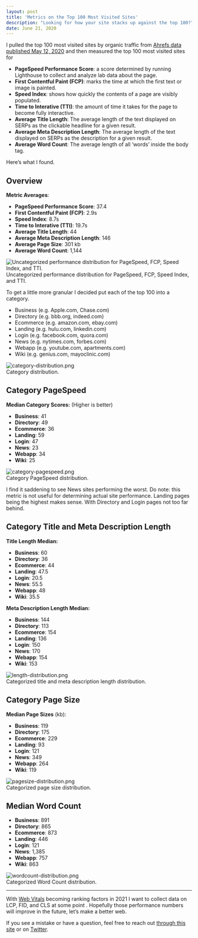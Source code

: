 ```yaml
---
layout: post
title: 'Metrics on the Top 100 Most Visited Sites'
description: "Looking for how your site stacks up against the top 100?"
date: June 21, 2020
---
```

I pulled the top 100 most visited sites by organic traffic from [Ahrefs data published May 12, 2020](https://ahrefs.com/blog/most-visited-websites/) and then measured the top 100 most visited sites for
- **PageSpeed Performance Score**: a score determined by running Lighthouse to collect and analyze lab data about the page.
- **First Contentful Paint (FCP)**: marks the time at which the first text or image is painted.
- **Speed Index**: shows how quickly the contents of a page are visibly populated.
- **Time to Interative (TTI)**: the amount of time it takes for the page to become fully interactive.
- **Average Title Length**: The average length of the text displayed on SERPs as the clickable headline for a given result.
- **Average Meta Description Length**: The average length of the text displayed on SERPs as the description for a given result.
- **Average Word Count**: The average length of all ‘words’ inside the body tag.

Here’s what I found.

## Overview
**Metric Averages**:
- **PageSpeed Performance Score**: 37.4
- **First Contentful Paint (FCP)**: 2.9s
- **Speed Index**: 8.7s
- **Time to Interative (TTI)**: 19.7s
- **Average Title Length**: 44
- **Average Meta Description Length**: 146
- **Average Page Size**: 301 kb
- **Average Word Count**: 1,144

<figure style="margin: 0;">
    <img src="/images/posts/performance-distribution.png" alt="Uncategorized performance distribution for PageSpeed, FCP, Speed Index, and TTI.">
    <figcaption>Uncategorized performance distribution for PageSpeed, FCP, Speed Index, and TTI.</figcaption>
</figure>

To get a little more granular I decided put each of the top 100 into a category.
- Business (e.g. Apple.com, Chase.com)
- Directory (e.g. bbb.org, indeed.com)
- Ecommerce (e.g. amazon.com, ebay.com)
- Landing (e.g. hulu.com, linkedin.com)
- Login (e.g. facebook.com, quora.com)
- News (e.g. nytimes.com, forbes.com)
- Webapp (e.g. youtube.com, apartments.com)
- Wiki (e.g. genius.com, mayoclinic.com)

<figure style="margin: 0;">
    <img loading="lazy" src="/images/posts/category-distribution.png" alt="category-distribution.png">
    <figcaption>Category distribution.</figcaption>
</figure>



## Category PageSpeed
**Median Category Scores:** (Higher is better)
- **Business**: 41
- **Directory**: 49
- **Ecommerce**: 36
- **Landing**: 59
- **Login**: 47
- **News**: 23
- **Webapp**: 34
- **Wiki**: 25

<figure style="margin: 0;">
    <img loading="lazy" src="/images/posts/category-pagespeed.png" alt="category-pagespeed.png">
    <figcaption>Category PageSpeed distribution.</figcaption>
</figure>

I find it saddening to see News sites performing the worst. Do note: this metric is not useful for determining actual site performance. Landing pages being the highest makes sense. With Directory and Login pages not too far behind.


## Category Title and Meta Description Length
**Title Length Median:**
- **Business**: 60
- **Directory**: 36
- **Ecommerce**: 44
- **Landing**: 47.5
- **Login**: 20.5
- **News**: 55.5
- **Webapp**: 48
- **Wiki**: 35.5

**Meta Description Length Median:**
- **Business**: 144
- **Directory**: 113
- **Ecommerce**: 154
- **Landing**: 136
- **Login**: 150
- **News**: 170
- **Webapp**: 154
- **Wiki**: 153

<figure style="margin: 0;">
    <img loading="lazy" src="/images/posts/length-distribution.png" alt="length-distribution.png">
    <figcaption>Categorized title and meta description length distribution.</figcaption>
</figure>

## Category Page Size
**Median Page Sizes** (kb):
- **Business**: 119
- **Directory**: 175
- **Ecommerce**: 229
- **Landing**: 93
- **Login**: 121
- **News**: 349
- **Webapp**: 264
- **Wiki**: 119

<figure style="margin: 0;">
    <img loading="lazy" src="/images/posts/pagesize-distribution.png" alt="pagesize-distribution.png">
    <figcaption>Categorized page size distribution.</figcaption>
</figure>

## Median Word Count
- **Business**: 891
- **Directory**: 865
- **Ecommerce**: 873
- **Landing**: 446
- **Login**: 121
- **News**: 1,385
- **Webapp**: 757
- **Wiki**: 863

<figure style="margin: 0;">
    <img loading="lazy" src="/images/posts/wordcount-distribution.png" alt="wordcount-distribution.png">
    <figcaption>Categorized Word Count distribution.</figcaption>
</figure>

--- 

With [Web Vitals](https://web.dev/vitals/) becoming ranking factors in 2021 I want to collect data on LCP, FID, and CLS at some point . Hopefully those performance numbers will improve in the future, let’s make a better web.

If you see a mistake or have a question, feel free to reach out [through this site](/contact/) or on [Twitter](https://www.twitter.com/Lukasauras_Rex).